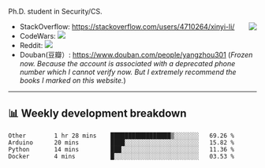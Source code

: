 Ph.D. student in Security/CS.

<img align="right" src="https://github-readme-stats.vercel.app/api?username=li-xin-yi&count_private=true&show_icons=true&hide_title=true&theme=tokyonight" />

- StackOverflow: https://stackoverflow.com/users/4710264/xinyi-li/
- CodeWars: [![](https://www.codewars.com/users/xy-li/badges/micro)](https://www.codewars.com/users/xy-li/)
- Reddit: [![](https://img.shields.io/reddit/user-karma/combined/xy-li?style=social)](https://www.reddit.com/user/xy-li/)
- Douban(豆瓣）: https://www.douban.com/people/yangzhou301  (*Frozen now. Because the account is associated with a deprecated phone number which I cannot verify now. But I extremely recommend the books I marked on this website.*)

---

## 📊 Weekly development breakdown

<!--START_SECTION:waka-->
```text
Other        1 hr 28 mins    █████████████████▒░░░░░░░   69.26 % 
Arduino      20 mins         ████░░░░░░░░░░░░░░░░░░░░░   15.82 % 
Python       14 mins         ███░░░░░░░░░░░░░░░░░░░░░░   11.36 % 
Docker       4 mins          █░░░░░░░░░░░░░░░░░░░░░░░░   03.53 % 
```
<!--END_SECTION:waka-->
